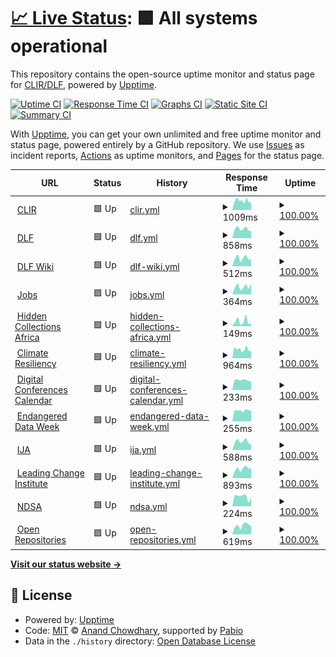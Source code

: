 # [📈 Live Status](https://clirdlf.github.io/uptime): <!--live status--> **🟩 All systems operational**

This repository contains the open-source uptime monitor and status page for [CLIR/DLF](http://clir.org), powered by [Upptime](https://github.com/upptime/upptime).

[![Uptime CI](https://github.com/clirdlf/uptime/workflows/Uptime%20CI/badge.svg)](https://github.com/clirdlf/uptime/actions?query=workflow%3A%22Uptime+CI%22)
[![Response Time CI](https://github.com/clirdlf/uptime/workflows/Response%20Time%20CI/badge.svg)](https://github.com/clirdlf/uptime/actions?query=workflow%3A%22Response+Time+CI%22)
[![Graphs CI](https://github.com/clirdlf/uptime/workflows/Graphs%20CI/badge.svg)](https://github.com/clirdlf/uptime/actions?query=workflow%3A%22Graphs+CI%22)
[![Static Site CI](https://github.com/clirdlf/uptime/workflows/Static%20Site%20CI/badge.svg)](https://github.com/clirdlf/uptime/actions?query=workflow%3A%22Static+Site+CI%22)
[![Summary CI](https://github.com/clirdlf/uptime/workflows/Summary%20CI/badge.svg)](https://github.com/clirdlf/uptime/actions?query=workflow%3A%22Summary+CI%22)

With [Upptime](https://upptime.js.org), you can get your own unlimited and free uptime monitor and status page, powered entirely by a GitHub repository. We use [Issues](https://github.com/clirdlf/uptime/issues) as incident reports, [Actions](https://github.com/clirdlf/uptime/actions) as uptime monitors, and [Pages](https://clirdlf.github.io/uptime) for the status page.

<!--start: status pages-->
<!-- This summary is generated by Upptime (https://github.com/upptime/upptime) -->
<!-- Do not edit this manually, your changes will be overwritten -->
<!-- prettier-ignore -->
| URL | Status | History | Response Time | Uptime |
| --- | ------ | ------- | ------------- | ------ |
| <img alt="" src="https://icons.duckduckgo.com/ip3/www.clir.org.ico" height="13"> [CLIR](https://www.clir.org) | 🟩 Up | [clir.yml](https://github.com/clirdlf/uptime/commits/HEAD/history/clir.yml) | <details><summary><img alt="Response time graph" src="./graphs/clir/response-time-week.png" height="20"> 1009ms</summary><br><a href="https://clirdlf.github.io/uptime/history/clir"><img alt="Response time 1118" src="https://img.shields.io/endpoint?url=https%3A%2F%2Fraw.githubusercontent.com%2Fclirdlf%2Fuptime%2FHEAD%2Fapi%2Fclir%2Fresponse-time.json"></a><br><a href="https://clirdlf.github.io/uptime/history/clir"><img alt="24-hour response time 874" src="https://img.shields.io/endpoint?url=https%3A%2F%2Fraw.githubusercontent.com%2Fclirdlf%2Fuptime%2FHEAD%2Fapi%2Fclir%2Fresponse-time-day.json"></a><br><a href="https://clirdlf.github.io/uptime/history/clir"><img alt="7-day response time 1009" src="https://img.shields.io/endpoint?url=https%3A%2F%2Fraw.githubusercontent.com%2Fclirdlf%2Fuptime%2FHEAD%2Fapi%2Fclir%2Fresponse-time-week.json"></a><br><a href="https://clirdlf.github.io/uptime/history/clir"><img alt="30-day response time 1025" src="https://img.shields.io/endpoint?url=https%3A%2F%2Fraw.githubusercontent.com%2Fclirdlf%2Fuptime%2FHEAD%2Fapi%2Fclir%2Fresponse-time-month.json"></a><br><a href="https://clirdlf.github.io/uptime/history/clir"><img alt="1-year response time 1118" src="https://img.shields.io/endpoint?url=https%3A%2F%2Fraw.githubusercontent.com%2Fclirdlf%2Fuptime%2FHEAD%2Fapi%2Fclir%2Fresponse-time-year.json"></a></details> | <details><summary><a href="https://clirdlf.github.io/uptime/history/clir">100.00%</a></summary><a href="https://clirdlf.github.io/uptime/history/clir"><img alt="All-time uptime 100.00%" src="https://img.shields.io/endpoint?url=https%3A%2F%2Fraw.githubusercontent.com%2Fclirdlf%2Fuptime%2FHEAD%2Fapi%2Fclir%2Fuptime.json"></a><br><a href="https://clirdlf.github.io/uptime/history/clir"><img alt="24-hour uptime 100.00%" src="https://img.shields.io/endpoint?url=https%3A%2F%2Fraw.githubusercontent.com%2Fclirdlf%2Fuptime%2FHEAD%2Fapi%2Fclir%2Fuptime-day.json"></a><br><a href="https://clirdlf.github.io/uptime/history/clir"><img alt="7-day uptime 100.00%" src="https://img.shields.io/endpoint?url=https%3A%2F%2Fraw.githubusercontent.com%2Fclirdlf%2Fuptime%2FHEAD%2Fapi%2Fclir%2Fuptime-week.json"></a><br><a href="https://clirdlf.github.io/uptime/history/clir"><img alt="30-day uptime 100.00%" src="https://img.shields.io/endpoint?url=https%3A%2F%2Fraw.githubusercontent.com%2Fclirdlf%2Fuptime%2FHEAD%2Fapi%2Fclir%2Fuptime-month.json"></a><br><a href="https://clirdlf.github.io/uptime/history/clir"><img alt="1-year uptime 100.00%" src="https://img.shields.io/endpoint?url=https%3A%2F%2Fraw.githubusercontent.com%2Fclirdlf%2Fuptime%2FHEAD%2Fapi%2Fclir%2Fuptime-year.json"></a></details>
| <img alt="" src="https://icons.duckduckgo.com/ip3/www.diglib.org.ico" height="13"> [DLF](https://www.diglib.org) | 🟩 Up | [dlf.yml](https://github.com/clirdlf/uptime/commits/HEAD/history/dlf.yml) | <details><summary><img alt="Response time graph" src="./graphs/dlf/response-time-week.png" height="20"> 858ms</summary><br><a href="https://clirdlf.github.io/uptime/history/dlf"><img alt="Response time 878" src="https://img.shields.io/endpoint?url=https%3A%2F%2Fraw.githubusercontent.com%2Fclirdlf%2Fuptime%2FHEAD%2Fapi%2Fdlf%2Fresponse-time.json"></a><br><a href="https://clirdlf.github.io/uptime/history/dlf"><img alt="24-hour response time 657" src="https://img.shields.io/endpoint?url=https%3A%2F%2Fraw.githubusercontent.com%2Fclirdlf%2Fuptime%2FHEAD%2Fapi%2Fdlf%2Fresponse-time-day.json"></a><br><a href="https://clirdlf.github.io/uptime/history/dlf"><img alt="7-day response time 858" src="https://img.shields.io/endpoint?url=https%3A%2F%2Fraw.githubusercontent.com%2Fclirdlf%2Fuptime%2FHEAD%2Fapi%2Fdlf%2Fresponse-time-week.json"></a><br><a href="https://clirdlf.github.io/uptime/history/dlf"><img alt="30-day response time 873" src="https://img.shields.io/endpoint?url=https%3A%2F%2Fraw.githubusercontent.com%2Fclirdlf%2Fuptime%2FHEAD%2Fapi%2Fdlf%2Fresponse-time-month.json"></a><br><a href="https://clirdlf.github.io/uptime/history/dlf"><img alt="1-year response time 878" src="https://img.shields.io/endpoint?url=https%3A%2F%2Fraw.githubusercontent.com%2Fclirdlf%2Fuptime%2FHEAD%2Fapi%2Fdlf%2Fresponse-time-year.json"></a></details> | <details><summary><a href="https://clirdlf.github.io/uptime/history/dlf">100.00%</a></summary><a href="https://clirdlf.github.io/uptime/history/dlf"><img alt="All-time uptime 100.00%" src="https://img.shields.io/endpoint?url=https%3A%2F%2Fraw.githubusercontent.com%2Fclirdlf%2Fuptime%2FHEAD%2Fapi%2Fdlf%2Fuptime.json"></a><br><a href="https://clirdlf.github.io/uptime/history/dlf"><img alt="24-hour uptime 100.00%" src="https://img.shields.io/endpoint?url=https%3A%2F%2Fraw.githubusercontent.com%2Fclirdlf%2Fuptime%2FHEAD%2Fapi%2Fdlf%2Fuptime-day.json"></a><br><a href="https://clirdlf.github.io/uptime/history/dlf"><img alt="7-day uptime 100.00%" src="https://img.shields.io/endpoint?url=https%3A%2F%2Fraw.githubusercontent.com%2Fclirdlf%2Fuptime%2FHEAD%2Fapi%2Fdlf%2Fuptime-week.json"></a><br><a href="https://clirdlf.github.io/uptime/history/dlf"><img alt="30-day uptime 100.00%" src="https://img.shields.io/endpoint?url=https%3A%2F%2Fraw.githubusercontent.com%2Fclirdlf%2Fuptime%2FHEAD%2Fapi%2Fdlf%2Fuptime-month.json"></a><br><a href="https://clirdlf.github.io/uptime/history/dlf"><img alt="1-year uptime 100.00%" src="https://img.shields.io/endpoint?url=https%3A%2F%2Fraw.githubusercontent.com%2Fclirdlf%2Fuptime%2FHEAD%2Fapi%2Fdlf%2Fuptime-year.json"></a></details>
| <img alt="" src="https://icons.duckduckgo.com/ip3/wiki.diglib.org.ico" height="13"> [DLF Wiki](https://wiki.diglib.org) | 🟩 Up | [dlf-wiki.yml](https://github.com/clirdlf/uptime/commits/HEAD/history/dlf-wiki.yml) | <details><summary><img alt="Response time graph" src="./graphs/dlf-wiki/response-time-week.png" height="20"> 512ms</summary><br><a href="https://clirdlf.github.io/uptime/history/dlf-wiki"><img alt="Response time 547" src="https://img.shields.io/endpoint?url=https%3A%2F%2Fraw.githubusercontent.com%2Fclirdlf%2Fuptime%2FHEAD%2Fapi%2Fdlf-wiki%2Fresponse-time.json"></a><br><a href="https://clirdlf.github.io/uptime/history/dlf-wiki"><img alt="24-hour response time 451" src="https://img.shields.io/endpoint?url=https%3A%2F%2Fraw.githubusercontent.com%2Fclirdlf%2Fuptime%2FHEAD%2Fapi%2Fdlf-wiki%2Fresponse-time-day.json"></a><br><a href="https://clirdlf.github.io/uptime/history/dlf-wiki"><img alt="7-day response time 512" src="https://img.shields.io/endpoint?url=https%3A%2F%2Fraw.githubusercontent.com%2Fclirdlf%2Fuptime%2FHEAD%2Fapi%2Fdlf-wiki%2Fresponse-time-week.json"></a><br><a href="https://clirdlf.github.io/uptime/history/dlf-wiki"><img alt="30-day response time 485" src="https://img.shields.io/endpoint?url=https%3A%2F%2Fraw.githubusercontent.com%2Fclirdlf%2Fuptime%2FHEAD%2Fapi%2Fdlf-wiki%2Fresponse-time-month.json"></a><br><a href="https://clirdlf.github.io/uptime/history/dlf-wiki"><img alt="1-year response time 547" src="https://img.shields.io/endpoint?url=https%3A%2F%2Fraw.githubusercontent.com%2Fclirdlf%2Fuptime%2FHEAD%2Fapi%2Fdlf-wiki%2Fresponse-time-year.json"></a></details> | <details><summary><a href="https://clirdlf.github.io/uptime/history/dlf-wiki">100.00%</a></summary><a href="https://clirdlf.github.io/uptime/history/dlf-wiki"><img alt="All-time uptime 98.14%" src="https://img.shields.io/endpoint?url=https%3A%2F%2Fraw.githubusercontent.com%2Fclirdlf%2Fuptime%2FHEAD%2Fapi%2Fdlf-wiki%2Fuptime.json"></a><br><a href="https://clirdlf.github.io/uptime/history/dlf-wiki"><img alt="24-hour uptime 100.00%" src="https://img.shields.io/endpoint?url=https%3A%2F%2Fraw.githubusercontent.com%2Fclirdlf%2Fuptime%2FHEAD%2Fapi%2Fdlf-wiki%2Fuptime-day.json"></a><br><a href="https://clirdlf.github.io/uptime/history/dlf-wiki"><img alt="7-day uptime 100.00%" src="https://img.shields.io/endpoint?url=https%3A%2F%2Fraw.githubusercontent.com%2Fclirdlf%2Fuptime%2FHEAD%2Fapi%2Fdlf-wiki%2Fuptime-week.json"></a><br><a href="https://clirdlf.github.io/uptime/history/dlf-wiki"><img alt="30-day uptime 92.17%" src="https://img.shields.io/endpoint?url=https%3A%2F%2Fraw.githubusercontent.com%2Fclirdlf%2Fuptime%2FHEAD%2Fapi%2Fdlf-wiki%2Fuptime-month.json"></a><br><a href="https://clirdlf.github.io/uptime/history/dlf-wiki"><img alt="1-year uptime 98.14%" src="https://img.shields.io/endpoint?url=https%3A%2F%2Fraw.githubusercontent.com%2Fclirdlf%2Fuptime%2FHEAD%2Fapi%2Fdlf-wiki%2Fuptime-year.json"></a></details>
| <img alt="" src="https://icons.duckduckgo.com/ip3/jobs.diglib.org.ico" height="13"> [Jobs](https://jobs.diglib.org) | 🟩 Up | [jobs.yml](https://github.com/clirdlf/uptime/commits/HEAD/history/jobs.yml) | <details><summary><img alt="Response time graph" src="./graphs/jobs/response-time-week.png" height="20"> 364ms</summary><br><a href="https://clirdlf.github.io/uptime/history/jobs"><img alt="Response time 407" src="https://img.shields.io/endpoint?url=https%3A%2F%2Fraw.githubusercontent.com%2Fclirdlf%2Fuptime%2FHEAD%2Fapi%2Fjobs%2Fresponse-time.json"></a><br><a href="https://clirdlf.github.io/uptime/history/jobs"><img alt="24-hour response time 492" src="https://img.shields.io/endpoint?url=https%3A%2F%2Fraw.githubusercontent.com%2Fclirdlf%2Fuptime%2FHEAD%2Fapi%2Fjobs%2Fresponse-time-day.json"></a><br><a href="https://clirdlf.github.io/uptime/history/jobs"><img alt="7-day response time 364" src="https://img.shields.io/endpoint?url=https%3A%2F%2Fraw.githubusercontent.com%2Fclirdlf%2Fuptime%2FHEAD%2Fapi%2Fjobs%2Fresponse-time-week.json"></a><br><a href="https://clirdlf.github.io/uptime/history/jobs"><img alt="30-day response time 372" src="https://img.shields.io/endpoint?url=https%3A%2F%2Fraw.githubusercontent.com%2Fclirdlf%2Fuptime%2FHEAD%2Fapi%2Fjobs%2Fresponse-time-month.json"></a><br><a href="https://clirdlf.github.io/uptime/history/jobs"><img alt="1-year response time 407" src="https://img.shields.io/endpoint?url=https%3A%2F%2Fraw.githubusercontent.com%2Fclirdlf%2Fuptime%2FHEAD%2Fapi%2Fjobs%2Fresponse-time-year.json"></a></details> | <details><summary><a href="https://clirdlf.github.io/uptime/history/jobs">100.00%</a></summary><a href="https://clirdlf.github.io/uptime/history/jobs"><img alt="All-time uptime 98.32%" src="https://img.shields.io/endpoint?url=https%3A%2F%2Fraw.githubusercontent.com%2Fclirdlf%2Fuptime%2FHEAD%2Fapi%2Fjobs%2Fuptime.json"></a><br><a href="https://clirdlf.github.io/uptime/history/jobs"><img alt="24-hour uptime 100.00%" src="https://img.shields.io/endpoint?url=https%3A%2F%2Fraw.githubusercontent.com%2Fclirdlf%2Fuptime%2FHEAD%2Fapi%2Fjobs%2Fuptime-day.json"></a><br><a href="https://clirdlf.github.io/uptime/history/jobs"><img alt="7-day uptime 100.00%" src="https://img.shields.io/endpoint?url=https%3A%2F%2Fraw.githubusercontent.com%2Fclirdlf%2Fuptime%2FHEAD%2Fapi%2Fjobs%2Fuptime-week.json"></a><br><a href="https://clirdlf.github.io/uptime/history/jobs"><img alt="30-day uptime 92.17%" src="https://img.shields.io/endpoint?url=https%3A%2F%2Fraw.githubusercontent.com%2Fclirdlf%2Fuptime%2FHEAD%2Fapi%2Fjobs%2Fuptime-month.json"></a><br><a href="https://clirdlf.github.io/uptime/history/jobs"><img alt="1-year uptime 98.32%" src="https://img.shields.io/endpoint?url=https%3A%2F%2Fraw.githubusercontent.com%2Fclirdlf%2Fuptime%2FHEAD%2Fapi%2Fjobs%2Fuptime-year.json"></a></details>
| <img alt="" src="https://icons.duckduckgo.com/ip3/hiddencollections.africa.ico" height="13"> [Hidden Collections Africa](https://hiddencollections.africa) | 🟩 Up | [hidden-collections-africa.yml](https://github.com/clirdlf/uptime/commits/HEAD/history/hidden-collections-africa.yml) | <details><summary><img alt="Response time graph" src="./graphs/hidden-collections-africa/response-time-week.png" height="20"> 149ms</summary><br><a href="https://clirdlf.github.io/uptime/history/hidden-collections-africa"><img alt="Response time 184" src="https://img.shields.io/endpoint?url=https%3A%2F%2Fraw.githubusercontent.com%2Fclirdlf%2Fuptime%2FHEAD%2Fapi%2Fhidden-collections-africa%2Fresponse-time.json"></a><br><a href="https://clirdlf.github.io/uptime/history/hidden-collections-africa"><img alt="24-hour response time 89" src="https://img.shields.io/endpoint?url=https%3A%2F%2Fraw.githubusercontent.com%2Fclirdlf%2Fuptime%2FHEAD%2Fapi%2Fhidden-collections-africa%2Fresponse-time-day.json"></a><br><a href="https://clirdlf.github.io/uptime/history/hidden-collections-africa"><img alt="7-day response time 149" src="https://img.shields.io/endpoint?url=https%3A%2F%2Fraw.githubusercontent.com%2Fclirdlf%2Fuptime%2FHEAD%2Fapi%2Fhidden-collections-africa%2Fresponse-time-week.json"></a><br><a href="https://clirdlf.github.io/uptime/history/hidden-collections-africa"><img alt="30-day response time 174" src="https://img.shields.io/endpoint?url=https%3A%2F%2Fraw.githubusercontent.com%2Fclirdlf%2Fuptime%2FHEAD%2Fapi%2Fhidden-collections-africa%2Fresponse-time-month.json"></a><br><a href="https://clirdlf.github.io/uptime/history/hidden-collections-africa"><img alt="1-year response time 184" src="https://img.shields.io/endpoint?url=https%3A%2F%2Fraw.githubusercontent.com%2Fclirdlf%2Fuptime%2FHEAD%2Fapi%2Fhidden-collections-africa%2Fresponse-time-year.json"></a></details> | <details><summary><a href="https://clirdlf.github.io/uptime/history/hidden-collections-africa">100.00%</a></summary><a href="https://clirdlf.github.io/uptime/history/hidden-collections-africa"><img alt="All-time uptime 100.00%" src="https://img.shields.io/endpoint?url=https%3A%2F%2Fraw.githubusercontent.com%2Fclirdlf%2Fuptime%2FHEAD%2Fapi%2Fhidden-collections-africa%2Fuptime.json"></a><br><a href="https://clirdlf.github.io/uptime/history/hidden-collections-africa"><img alt="24-hour uptime 100.00%" src="https://img.shields.io/endpoint?url=https%3A%2F%2Fraw.githubusercontent.com%2Fclirdlf%2Fuptime%2FHEAD%2Fapi%2Fhidden-collections-africa%2Fuptime-day.json"></a><br><a href="https://clirdlf.github.io/uptime/history/hidden-collections-africa"><img alt="7-day uptime 100.00%" src="https://img.shields.io/endpoint?url=https%3A%2F%2Fraw.githubusercontent.com%2Fclirdlf%2Fuptime%2FHEAD%2Fapi%2Fhidden-collections-africa%2Fuptime-week.json"></a><br><a href="https://clirdlf.github.io/uptime/history/hidden-collections-africa"><img alt="30-day uptime 100.00%" src="https://img.shields.io/endpoint?url=https%3A%2F%2Fraw.githubusercontent.com%2Fclirdlf%2Fuptime%2FHEAD%2Fapi%2Fhidden-collections-africa%2Fuptime-month.json"></a><br><a href="https://clirdlf.github.io/uptime/history/hidden-collections-africa"><img alt="1-year uptime 100.00%" src="https://img.shields.io/endpoint?url=https%3A%2F%2Fraw.githubusercontent.com%2Fclirdlf%2Fuptime%2FHEAD%2Fapi%2Fhidden-collections-africa%2Fuptime-year.json"></a></details>
| <img alt="" src="https://icons.duckduckgo.com/ip3/climate-resiliency.clir.org.ico" height="13"> [Climate Resiliency](https://climate-resiliency.clir.org/) | 🟩 Up | [climate-resiliency.yml](https://github.com/clirdlf/uptime/commits/HEAD/history/climate-resiliency.yml) | <details><summary><img alt="Response time graph" src="./graphs/climate-resiliency/response-time-week.png" height="20"> 964ms</summary><br><a href="https://clirdlf.github.io/uptime/history/climate-resiliency"><img alt="Response time 561" src="https://img.shields.io/endpoint?url=https%3A%2F%2Fraw.githubusercontent.com%2Fclirdlf%2Fuptime%2FHEAD%2Fapi%2Fclimate-resiliency%2Fresponse-time.json"></a><br><a href="https://clirdlf.github.io/uptime/history/climate-resiliency"><img alt="24-hour response time 787" src="https://img.shields.io/endpoint?url=https%3A%2F%2Fraw.githubusercontent.com%2Fclirdlf%2Fuptime%2FHEAD%2Fapi%2Fclimate-resiliency%2Fresponse-time-day.json"></a><br><a href="https://clirdlf.github.io/uptime/history/climate-resiliency"><img alt="7-day response time 964" src="https://img.shields.io/endpoint?url=https%3A%2F%2Fraw.githubusercontent.com%2Fclirdlf%2Fuptime%2FHEAD%2Fapi%2Fclimate-resiliency%2Fresponse-time-week.json"></a><br><a href="https://clirdlf.github.io/uptime/history/climate-resiliency"><img alt="30-day response time 984" src="https://img.shields.io/endpoint?url=https%3A%2F%2Fraw.githubusercontent.com%2Fclirdlf%2Fuptime%2FHEAD%2Fapi%2Fclimate-resiliency%2Fresponse-time-month.json"></a><br><a href="https://clirdlf.github.io/uptime/history/climate-resiliency"><img alt="1-year response time 561" src="https://img.shields.io/endpoint?url=https%3A%2F%2Fraw.githubusercontent.com%2Fclirdlf%2Fuptime%2FHEAD%2Fapi%2Fclimate-resiliency%2Fresponse-time-year.json"></a></details> | <details><summary><a href="https://clirdlf.github.io/uptime/history/climate-resiliency">100.00%</a></summary><a href="https://clirdlf.github.io/uptime/history/climate-resiliency"><img alt="All-time uptime 99.80%" src="https://img.shields.io/endpoint?url=https%3A%2F%2Fraw.githubusercontent.com%2Fclirdlf%2Fuptime%2FHEAD%2Fapi%2Fclimate-resiliency%2Fuptime.json"></a><br><a href="https://clirdlf.github.io/uptime/history/climate-resiliency"><img alt="24-hour uptime 100.00%" src="https://img.shields.io/endpoint?url=https%3A%2F%2Fraw.githubusercontent.com%2Fclirdlf%2Fuptime%2FHEAD%2Fapi%2Fclimate-resiliency%2Fuptime-day.json"></a><br><a href="https://clirdlf.github.io/uptime/history/climate-resiliency"><img alt="7-day uptime 100.00%" src="https://img.shields.io/endpoint?url=https%3A%2F%2Fraw.githubusercontent.com%2Fclirdlf%2Fuptime%2FHEAD%2Fapi%2Fclimate-resiliency%2Fuptime-week.json"></a><br><a href="https://clirdlf.github.io/uptime/history/climate-resiliency"><img alt="30-day uptime 100.00%" src="https://img.shields.io/endpoint?url=https%3A%2F%2Fraw.githubusercontent.com%2Fclirdlf%2Fuptime%2FHEAD%2Fapi%2Fclimate-resiliency%2Fuptime-month.json"></a><br><a href="https://clirdlf.github.io/uptime/history/climate-resiliency"><img alt="1-year uptime 99.80%" src="https://img.shields.io/endpoint?url=https%3A%2F%2Fraw.githubusercontent.com%2Fclirdlf%2Fuptime%2FHEAD%2Fapi%2Fclimate-resiliency%2Fuptime-year.json"></a></details>
| <img alt="" src="https://icons.duckduckgo.com/ip3/digital-conferences-calendar.info.ico" height="13"> [Digital Conferences Calendar](https://digital-conferences-calendar.info) | 🟩 Up | [digital-conferences-calendar.yml](https://github.com/clirdlf/uptime/commits/HEAD/history/digital-conferences-calendar.yml) | <details><summary><img alt="Response time graph" src="./graphs/digital-conferences-calendar/response-time-week.png" height="20"> 233ms</summary><br><a href="https://clirdlf.github.io/uptime/history/digital-conferences-calendar"><img alt="Response time 240" src="https://img.shields.io/endpoint?url=https%3A%2F%2Fraw.githubusercontent.com%2Fclirdlf%2Fuptime%2FHEAD%2Fapi%2Fdigital-conferences-calendar%2Fresponse-time.json"></a><br><a href="https://clirdlf.github.io/uptime/history/digital-conferences-calendar"><img alt="24-hour response time 202" src="https://img.shields.io/endpoint?url=https%3A%2F%2Fraw.githubusercontent.com%2Fclirdlf%2Fuptime%2FHEAD%2Fapi%2Fdigital-conferences-calendar%2Fresponse-time-day.json"></a><br><a href="https://clirdlf.github.io/uptime/history/digital-conferences-calendar"><img alt="7-day response time 233" src="https://img.shields.io/endpoint?url=https%3A%2F%2Fraw.githubusercontent.com%2Fclirdlf%2Fuptime%2FHEAD%2Fapi%2Fdigital-conferences-calendar%2Fresponse-time-week.json"></a><br><a href="https://clirdlf.github.io/uptime/history/digital-conferences-calendar"><img alt="30-day response time 254" src="https://img.shields.io/endpoint?url=https%3A%2F%2Fraw.githubusercontent.com%2Fclirdlf%2Fuptime%2FHEAD%2Fapi%2Fdigital-conferences-calendar%2Fresponse-time-month.json"></a><br><a href="https://clirdlf.github.io/uptime/history/digital-conferences-calendar"><img alt="1-year response time 240" src="https://img.shields.io/endpoint?url=https%3A%2F%2Fraw.githubusercontent.com%2Fclirdlf%2Fuptime%2FHEAD%2Fapi%2Fdigital-conferences-calendar%2Fresponse-time-year.json"></a></details> | <details><summary><a href="https://clirdlf.github.io/uptime/history/digital-conferences-calendar">100.00%</a></summary><a href="https://clirdlf.github.io/uptime/history/digital-conferences-calendar"><img alt="All-time uptime 100.00%" src="https://img.shields.io/endpoint?url=https%3A%2F%2Fraw.githubusercontent.com%2Fclirdlf%2Fuptime%2FHEAD%2Fapi%2Fdigital-conferences-calendar%2Fuptime.json"></a><br><a href="https://clirdlf.github.io/uptime/history/digital-conferences-calendar"><img alt="24-hour uptime 100.00%" src="https://img.shields.io/endpoint?url=https%3A%2F%2Fraw.githubusercontent.com%2Fclirdlf%2Fuptime%2FHEAD%2Fapi%2Fdigital-conferences-calendar%2Fuptime-day.json"></a><br><a href="https://clirdlf.github.io/uptime/history/digital-conferences-calendar"><img alt="7-day uptime 100.00%" src="https://img.shields.io/endpoint?url=https%3A%2F%2Fraw.githubusercontent.com%2Fclirdlf%2Fuptime%2FHEAD%2Fapi%2Fdigital-conferences-calendar%2Fuptime-week.json"></a><br><a href="https://clirdlf.github.io/uptime/history/digital-conferences-calendar"><img alt="30-day uptime 100.00%" src="https://img.shields.io/endpoint?url=https%3A%2F%2Fraw.githubusercontent.com%2Fclirdlf%2Fuptime%2FHEAD%2Fapi%2Fdigital-conferences-calendar%2Fuptime-month.json"></a><br><a href="https://clirdlf.github.io/uptime/history/digital-conferences-calendar"><img alt="1-year uptime 100.00%" src="https://img.shields.io/endpoint?url=https%3A%2F%2Fraw.githubusercontent.com%2Fclirdlf%2Fuptime%2FHEAD%2Fapi%2Fdigital-conferences-calendar%2Fuptime-year.json"></a></details>
| <img alt="" src="https://icons.duckduckgo.com/ip3/endangereddataweek.org.ico" height="13"> [Endangered Data Week](https://endangereddataweek.org) | 🟩 Up | [endangered-data-week.yml](https://github.com/clirdlf/uptime/commits/HEAD/history/endangered-data-week.yml) | <details><summary><img alt="Response time graph" src="./graphs/endangered-data-week/response-time-week.png" height="20"> 255ms</summary><br><a href="https://clirdlf.github.io/uptime/history/endangered-data-week"><img alt="Response time 221" src="https://img.shields.io/endpoint?url=https%3A%2F%2Fraw.githubusercontent.com%2Fclirdlf%2Fuptime%2FHEAD%2Fapi%2Fendangered-data-week%2Fresponse-time.json"></a><br><a href="https://clirdlf.github.io/uptime/history/endangered-data-week"><img alt="24-hour response time 252" src="https://img.shields.io/endpoint?url=https%3A%2F%2Fraw.githubusercontent.com%2Fclirdlf%2Fuptime%2FHEAD%2Fapi%2Fendangered-data-week%2Fresponse-time-day.json"></a><br><a href="https://clirdlf.github.io/uptime/history/endangered-data-week"><img alt="7-day response time 255" src="https://img.shields.io/endpoint?url=https%3A%2F%2Fraw.githubusercontent.com%2Fclirdlf%2Fuptime%2FHEAD%2Fapi%2Fendangered-data-week%2Fresponse-time-week.json"></a><br><a href="https://clirdlf.github.io/uptime/history/endangered-data-week"><img alt="30-day response time 223" src="https://img.shields.io/endpoint?url=https%3A%2F%2Fraw.githubusercontent.com%2Fclirdlf%2Fuptime%2FHEAD%2Fapi%2Fendangered-data-week%2Fresponse-time-month.json"></a><br><a href="https://clirdlf.github.io/uptime/history/endangered-data-week"><img alt="1-year response time 221" src="https://img.shields.io/endpoint?url=https%3A%2F%2Fraw.githubusercontent.com%2Fclirdlf%2Fuptime%2FHEAD%2Fapi%2Fendangered-data-week%2Fresponse-time-year.json"></a></details> | <details><summary><a href="https://clirdlf.github.io/uptime/history/endangered-data-week">100.00%</a></summary><a href="https://clirdlf.github.io/uptime/history/endangered-data-week"><img alt="All-time uptime 100.00%" src="https://img.shields.io/endpoint?url=https%3A%2F%2Fraw.githubusercontent.com%2Fclirdlf%2Fuptime%2FHEAD%2Fapi%2Fendangered-data-week%2Fuptime.json"></a><br><a href="https://clirdlf.github.io/uptime/history/endangered-data-week"><img alt="24-hour uptime 100.00%" src="https://img.shields.io/endpoint?url=https%3A%2F%2Fraw.githubusercontent.com%2Fclirdlf%2Fuptime%2FHEAD%2Fapi%2Fendangered-data-week%2Fuptime-day.json"></a><br><a href="https://clirdlf.github.io/uptime/history/endangered-data-week"><img alt="7-day uptime 100.00%" src="https://img.shields.io/endpoint?url=https%3A%2F%2Fraw.githubusercontent.com%2Fclirdlf%2Fuptime%2FHEAD%2Fapi%2Fendangered-data-week%2Fuptime-week.json"></a><br><a href="https://clirdlf.github.io/uptime/history/endangered-data-week"><img alt="30-day uptime 100.00%" src="https://img.shields.io/endpoint?url=https%3A%2F%2Fraw.githubusercontent.com%2Fclirdlf%2Fuptime%2FHEAD%2Fapi%2Fendangered-data-week%2Fuptime-month.json"></a><br><a href="https://clirdlf.github.io/uptime/history/endangered-data-week"><img alt="1-year uptime 100.00%" src="https://img.shields.io/endpoint?url=https%3A%2F%2Fraw.githubusercontent.com%2Fclirdlf%2Fuptime%2FHEAD%2Fapi%2Fendangered-data-week%2Fuptime-year.json"></a></details>
| <img alt="" src="https://icons.duckduckgo.com/ip3/ijarchive.org.ico" height="13"> [IJA](https://ijarchive.org) | 🟩 Up | [ija.yml](https://github.com/clirdlf/uptime/commits/HEAD/history/ija.yml) | <details><summary><img alt="Response time graph" src="./graphs/ija/response-time-week.png" height="20"> 588ms</summary><br><a href="https://clirdlf.github.io/uptime/history/ija"><img alt="Response time 615" src="https://img.shields.io/endpoint?url=https%3A%2F%2Fraw.githubusercontent.com%2Fclirdlf%2Fuptime%2FHEAD%2Fapi%2Fija%2Fresponse-time.json"></a><br><a href="https://clirdlf.github.io/uptime/history/ija"><img alt="24-hour response time 370" src="https://img.shields.io/endpoint?url=https%3A%2F%2Fraw.githubusercontent.com%2Fclirdlf%2Fuptime%2FHEAD%2Fapi%2Fija%2Fresponse-time-day.json"></a><br><a href="https://clirdlf.github.io/uptime/history/ija"><img alt="7-day response time 588" src="https://img.shields.io/endpoint?url=https%3A%2F%2Fraw.githubusercontent.com%2Fclirdlf%2Fuptime%2FHEAD%2Fapi%2Fija%2Fresponse-time-week.json"></a><br><a href="https://clirdlf.github.io/uptime/history/ija"><img alt="30-day response time 591" src="https://img.shields.io/endpoint?url=https%3A%2F%2Fraw.githubusercontent.com%2Fclirdlf%2Fuptime%2FHEAD%2Fapi%2Fija%2Fresponse-time-month.json"></a><br><a href="https://clirdlf.github.io/uptime/history/ija"><img alt="1-year response time 615" src="https://img.shields.io/endpoint?url=https%3A%2F%2Fraw.githubusercontent.com%2Fclirdlf%2Fuptime%2FHEAD%2Fapi%2Fija%2Fresponse-time-year.json"></a></details> | <details><summary><a href="https://clirdlf.github.io/uptime/history/ija">100.00%</a></summary><a href="https://clirdlf.github.io/uptime/history/ija"><img alt="All-time uptime 100.00%" src="https://img.shields.io/endpoint?url=https%3A%2F%2Fraw.githubusercontent.com%2Fclirdlf%2Fuptime%2FHEAD%2Fapi%2Fija%2Fuptime.json"></a><br><a href="https://clirdlf.github.io/uptime/history/ija"><img alt="24-hour uptime 100.00%" src="https://img.shields.io/endpoint?url=https%3A%2F%2Fraw.githubusercontent.com%2Fclirdlf%2Fuptime%2FHEAD%2Fapi%2Fija%2Fuptime-day.json"></a><br><a href="https://clirdlf.github.io/uptime/history/ija"><img alt="7-day uptime 100.00%" src="https://img.shields.io/endpoint?url=https%3A%2F%2Fraw.githubusercontent.com%2Fclirdlf%2Fuptime%2FHEAD%2Fapi%2Fija%2Fuptime-week.json"></a><br><a href="https://clirdlf.github.io/uptime/history/ija"><img alt="30-day uptime 100.00%" src="https://img.shields.io/endpoint?url=https%3A%2F%2Fraw.githubusercontent.com%2Fclirdlf%2Fuptime%2FHEAD%2Fapi%2Fija%2Fuptime-month.json"></a><br><a href="https://clirdlf.github.io/uptime/history/ija"><img alt="1-year uptime 100.00%" src="https://img.shields.io/endpoint?url=https%3A%2F%2Fraw.githubusercontent.com%2Fclirdlf%2Fuptime%2FHEAD%2Fapi%2Fija%2Fuptime-year.json"></a></details>
| <img alt="" src="https://icons.duckduckgo.com/ip3/leadingchangeinstitute.org.ico" height="13"> [Leading Change Institute](https://leadingchangeinstitute.org) | 🟩 Up | [leading-change-institute.yml](https://github.com/clirdlf/uptime/commits/HEAD/history/leading-change-institute.yml) | <details><summary><img alt="Response time graph" src="./graphs/leading-change-institute/response-time-week.png" height="20"> 893ms</summary><br><a href="https://clirdlf.github.io/uptime/history/leading-change-institute"><img alt="Response time 840" src="https://img.shields.io/endpoint?url=https%3A%2F%2Fraw.githubusercontent.com%2Fclirdlf%2Fuptime%2FHEAD%2Fapi%2Fleading-change-institute%2Fresponse-time.json"></a><br><a href="https://clirdlf.github.io/uptime/history/leading-change-institute"><img alt="24-hour response time 947" src="https://img.shields.io/endpoint?url=https%3A%2F%2Fraw.githubusercontent.com%2Fclirdlf%2Fuptime%2FHEAD%2Fapi%2Fleading-change-institute%2Fresponse-time-day.json"></a><br><a href="https://clirdlf.github.io/uptime/history/leading-change-institute"><img alt="7-day response time 893" src="https://img.shields.io/endpoint?url=https%3A%2F%2Fraw.githubusercontent.com%2Fclirdlf%2Fuptime%2FHEAD%2Fapi%2Fleading-change-institute%2Fresponse-time-week.json"></a><br><a href="https://clirdlf.github.io/uptime/history/leading-change-institute"><img alt="30-day response time 962" src="https://img.shields.io/endpoint?url=https%3A%2F%2Fraw.githubusercontent.com%2Fclirdlf%2Fuptime%2FHEAD%2Fapi%2Fleading-change-institute%2Fresponse-time-month.json"></a><br><a href="https://clirdlf.github.io/uptime/history/leading-change-institute"><img alt="1-year response time 840" src="https://img.shields.io/endpoint?url=https%3A%2F%2Fraw.githubusercontent.com%2Fclirdlf%2Fuptime%2FHEAD%2Fapi%2Fleading-change-institute%2Fresponse-time-year.json"></a></details> | <details><summary><a href="https://clirdlf.github.io/uptime/history/leading-change-institute">100.00%</a></summary><a href="https://clirdlf.github.io/uptime/history/leading-change-institute"><img alt="All-time uptime 100.00%" src="https://img.shields.io/endpoint?url=https%3A%2F%2Fraw.githubusercontent.com%2Fclirdlf%2Fuptime%2FHEAD%2Fapi%2Fleading-change-institute%2Fuptime.json"></a><br><a href="https://clirdlf.github.io/uptime/history/leading-change-institute"><img alt="24-hour uptime 100.00%" src="https://img.shields.io/endpoint?url=https%3A%2F%2Fraw.githubusercontent.com%2Fclirdlf%2Fuptime%2FHEAD%2Fapi%2Fleading-change-institute%2Fuptime-day.json"></a><br><a href="https://clirdlf.github.io/uptime/history/leading-change-institute"><img alt="7-day uptime 100.00%" src="https://img.shields.io/endpoint?url=https%3A%2F%2Fraw.githubusercontent.com%2Fclirdlf%2Fuptime%2FHEAD%2Fapi%2Fleading-change-institute%2Fuptime-week.json"></a><br><a href="https://clirdlf.github.io/uptime/history/leading-change-institute"><img alt="30-day uptime 100.00%" src="https://img.shields.io/endpoint?url=https%3A%2F%2Fraw.githubusercontent.com%2Fclirdlf%2Fuptime%2FHEAD%2Fapi%2Fleading-change-institute%2Fuptime-month.json"></a><br><a href="https://clirdlf.github.io/uptime/history/leading-change-institute"><img alt="1-year uptime 100.00%" src="https://img.shields.io/endpoint?url=https%3A%2F%2Fraw.githubusercontent.com%2Fclirdlf%2Fuptime%2FHEAD%2Fapi%2Fleading-change-institute%2Fuptime-year.json"></a></details>
| <img alt="" src="https://icons.duckduckgo.com/ip3/ndsa.org.ico" height="13"> [NDSA](https://ndsa.org) | 🟩 Up | [ndsa.yml](https://github.com/clirdlf/uptime/commits/HEAD/history/ndsa.yml) | <details><summary><img alt="Response time graph" src="./graphs/ndsa/response-time-week.png" height="20"> 224ms</summary><br><a href="https://clirdlf.github.io/uptime/history/ndsa"><img alt="Response time 232" src="https://img.shields.io/endpoint?url=https%3A%2F%2Fraw.githubusercontent.com%2Fclirdlf%2Fuptime%2FHEAD%2Fapi%2Fndsa%2Fresponse-time.json"></a><br><a href="https://clirdlf.github.io/uptime/history/ndsa"><img alt="24-hour response time 200" src="https://img.shields.io/endpoint?url=https%3A%2F%2Fraw.githubusercontent.com%2Fclirdlf%2Fuptime%2FHEAD%2Fapi%2Fndsa%2Fresponse-time-day.json"></a><br><a href="https://clirdlf.github.io/uptime/history/ndsa"><img alt="7-day response time 224" src="https://img.shields.io/endpoint?url=https%3A%2F%2Fraw.githubusercontent.com%2Fclirdlf%2Fuptime%2FHEAD%2Fapi%2Fndsa%2Fresponse-time-week.json"></a><br><a href="https://clirdlf.github.io/uptime/history/ndsa"><img alt="30-day response time 244" src="https://img.shields.io/endpoint?url=https%3A%2F%2Fraw.githubusercontent.com%2Fclirdlf%2Fuptime%2FHEAD%2Fapi%2Fndsa%2Fresponse-time-month.json"></a><br><a href="https://clirdlf.github.io/uptime/history/ndsa"><img alt="1-year response time 232" src="https://img.shields.io/endpoint?url=https%3A%2F%2Fraw.githubusercontent.com%2Fclirdlf%2Fuptime%2FHEAD%2Fapi%2Fndsa%2Fresponse-time-year.json"></a></details> | <details><summary><a href="https://clirdlf.github.io/uptime/history/ndsa">100.00%</a></summary><a href="https://clirdlf.github.io/uptime/history/ndsa"><img alt="All-time uptime 100.00%" src="https://img.shields.io/endpoint?url=https%3A%2F%2Fraw.githubusercontent.com%2Fclirdlf%2Fuptime%2FHEAD%2Fapi%2Fndsa%2Fuptime.json"></a><br><a href="https://clirdlf.github.io/uptime/history/ndsa"><img alt="24-hour uptime 100.00%" src="https://img.shields.io/endpoint?url=https%3A%2F%2Fraw.githubusercontent.com%2Fclirdlf%2Fuptime%2FHEAD%2Fapi%2Fndsa%2Fuptime-day.json"></a><br><a href="https://clirdlf.github.io/uptime/history/ndsa"><img alt="7-day uptime 100.00%" src="https://img.shields.io/endpoint?url=https%3A%2F%2Fraw.githubusercontent.com%2Fclirdlf%2Fuptime%2FHEAD%2Fapi%2Fndsa%2Fuptime-week.json"></a><br><a href="https://clirdlf.github.io/uptime/history/ndsa"><img alt="30-day uptime 100.00%" src="https://img.shields.io/endpoint?url=https%3A%2F%2Fraw.githubusercontent.com%2Fclirdlf%2Fuptime%2FHEAD%2Fapi%2Fndsa%2Fuptime-month.json"></a><br><a href="https://clirdlf.github.io/uptime/history/ndsa"><img alt="1-year uptime 100.00%" src="https://img.shields.io/endpoint?url=https%3A%2F%2Fraw.githubusercontent.com%2Fclirdlf%2Fuptime%2FHEAD%2Fapi%2Fndsa%2Fuptime-year.json"></a></details>
| <img alt="" src="https://icons.duckduckgo.com/ip3/www.openrepositories.org.ico" height="13"> [Open Repositories](https://www.openrepositories.org/) | 🟩 Up | [open-repositories.yml](https://github.com/clirdlf/uptime/commits/HEAD/history/open-repositories.yml) | <details><summary><img alt="Response time graph" src="./graphs/open-repositories/response-time-week.png" height="20"> 619ms</summary><br><a href="https://clirdlf.github.io/uptime/history/open-repositories"><img alt="Response time 585" src="https://img.shields.io/endpoint?url=https%3A%2F%2Fraw.githubusercontent.com%2Fclirdlf%2Fuptime%2FHEAD%2Fapi%2Fopen-repositories%2Fresponse-time.json"></a><br><a href="https://clirdlf.github.io/uptime/history/open-repositories"><img alt="24-hour response time 577" src="https://img.shields.io/endpoint?url=https%3A%2F%2Fraw.githubusercontent.com%2Fclirdlf%2Fuptime%2FHEAD%2Fapi%2Fopen-repositories%2Fresponse-time-day.json"></a><br><a href="https://clirdlf.github.io/uptime/history/open-repositories"><img alt="7-day response time 619" src="https://img.shields.io/endpoint?url=https%3A%2F%2Fraw.githubusercontent.com%2Fclirdlf%2Fuptime%2FHEAD%2Fapi%2Fopen-repositories%2Fresponse-time-week.json"></a><br><a href="https://clirdlf.github.io/uptime/history/open-repositories"><img alt="30-day response time 799" src="https://img.shields.io/endpoint?url=https%3A%2F%2Fraw.githubusercontent.com%2Fclirdlf%2Fuptime%2FHEAD%2Fapi%2Fopen-repositories%2Fresponse-time-month.json"></a><br><a href="https://clirdlf.github.io/uptime/history/open-repositories"><img alt="1-year response time 585" src="https://img.shields.io/endpoint?url=https%3A%2F%2Fraw.githubusercontent.com%2Fclirdlf%2Fuptime%2FHEAD%2Fapi%2Fopen-repositories%2Fresponse-time-year.json"></a></details> | <details><summary><a href="https://clirdlf.github.io/uptime/history/open-repositories">100.00%</a></summary><a href="https://clirdlf.github.io/uptime/history/open-repositories"><img alt="All-time uptime 100.00%" src="https://img.shields.io/endpoint?url=https%3A%2F%2Fraw.githubusercontent.com%2Fclirdlf%2Fuptime%2FHEAD%2Fapi%2Fopen-repositories%2Fuptime.json"></a><br><a href="https://clirdlf.github.io/uptime/history/open-repositories"><img alt="24-hour uptime 100.00%" src="https://img.shields.io/endpoint?url=https%3A%2F%2Fraw.githubusercontent.com%2Fclirdlf%2Fuptime%2FHEAD%2Fapi%2Fopen-repositories%2Fuptime-day.json"></a><br><a href="https://clirdlf.github.io/uptime/history/open-repositories"><img alt="7-day uptime 100.00%" src="https://img.shields.io/endpoint?url=https%3A%2F%2Fraw.githubusercontent.com%2Fclirdlf%2Fuptime%2FHEAD%2Fapi%2Fopen-repositories%2Fuptime-week.json"></a><br><a href="https://clirdlf.github.io/uptime/history/open-repositories"><img alt="30-day uptime 100.00%" src="https://img.shields.io/endpoint?url=https%3A%2F%2Fraw.githubusercontent.com%2Fclirdlf%2Fuptime%2FHEAD%2Fapi%2Fopen-repositories%2Fuptime-month.json"></a><br><a href="https://clirdlf.github.io/uptime/history/open-repositories"><img alt="1-year uptime 100.00%" src="https://img.shields.io/endpoint?url=https%3A%2F%2Fraw.githubusercontent.com%2Fclirdlf%2Fuptime%2FHEAD%2Fapi%2Fopen-repositories%2Fuptime-year.json"></a></details>

<!--end: status pages-->

[**Visit our status website →**](https://clirdlf.github.io/uptime)

## 📄 License

- Powered by: [Upptime](https://github.com/upptime/upptime)
- Code: [MIT](./LICENSE) © [Anand Chowdhary](https://anandchowdhary.com), supported by [Pabio](https://pabio.com)
- Data in the `./history` directory: [Open Database License](https://opendatacommons.org/licenses/odbl/1-0/)
